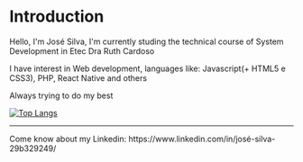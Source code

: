 <h1>Introduction</h1>

Hello, I'm José Silva, I'm currently studing the technical course of System Development in Etec Dra Ruth Cardoso

I have interest in Web development, languages like: Javascript(+ HTML5 e CSS3), PHP, React Native and others

Always trying to do my best

[![Top Langs](https://github-readme-stats.vercel.app/api/top-langs/?username=JFLeiteee&theme=dark&layout=compact&langs_count=8)](https://github.com/anuraghazra/github-readme-stats)

<hr>
<footer>
Come know about my Linkedin: https://www.linkedin.com/in/josé-silva-29b329249/
<footer>
